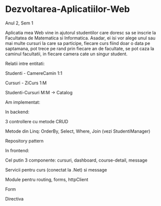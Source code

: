 # Dezvoltarea-Aplicatiilor-Web
Anul 2, Sem 1


  Aplicatia mea Web vine in ajutorul studentilor care doresc sa se inscrie la Facultatea de Matematica si Informatica. Asadar, ei isi vor alege unul sau mai multe cursuri la care sa participe, fiecare curs fiind doar o data pe saptamana, pot trece pe rand prin fiecare an de facultate, se pot caza la caminul facultatii, in fiecare camera cate un singur student.


  Relatii intre entitati:
  
Studenti - CamereCamin 1:1

Cursuri - ZiCurs  1:M

Studenti-Cursuri M:M -> Catalog
 
 
  Am implementat:
  
In backend:

  3 controllere cu metode CRUD
  
  Metode din Linq: OrderBy, Select, Where, Join (vezi StudentiManager)
  
  Repository pattern
  
  
 In frontend:
 
  Cel putin 3 componente: cursuri, dashboard, course-detail, message
  
  Servicii pentru curs (conectat la .Net) si message
  
  Module pentru routing, forms, httpClient
  
  Form
  
  Directiva 

